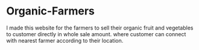 # Organic-Farmers
I made this website for the farmers to sell their organic fruit and vegetables to customer directly in whole sale amount. where customer can connect with nearest farmer according to their location.
